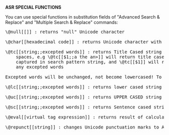 **ASR SPECIAL FUNCTIONS**
<br/>

You can use special functions in substitution fields of "Advanced Search & Replace" and "Multiple Search & Replace" commands:

<pre>
\@null[[]] : returns "null" Unicode character

\@char[[hexadecimal code]] : returns Unicode character with given hexadecimal code, e.g. \@char[[2f]] returns "/"

\@tc[[string;;excepted words]] : returns Title Cased string except for given words separated by 
&nbsp;&nbsp;&nbsp;&nbsp;spaces, e.g \@tc[[$1;;a the an>]] will return title cased (except for words "a", "the", "an") 1st 
&nbsp;&nbsp;&nbsp;&nbsp;captured in search pattern string, and \@tc[[$1]] will return title cased string without 
&nbsp;&nbsp;&nbsp;&nbsp;any excepted words

Excepted words will be unchanged, not become lowercased! To lowercase them, use: \@tc[[\@lc[[string]];;excepted words]]

\@lc[[string;;excepted words]] : returns lower cased string except for given words

\@uc[[string;;excepted words]] : returns UPPER CASED string except for given words

\@sc[[string;;excepted words]] : returns Sentence cased string except for given words

\@eval[[virtual tag expression]] : returns result of calculation of virtual tag expression, e.g. \@eval[[$Sub(<Play Count>,<Skip Count>)]]

\@repunct[[string]] : changes Unicode punctuation marks to ASCII analogs, e.g. « to <<
</pre>